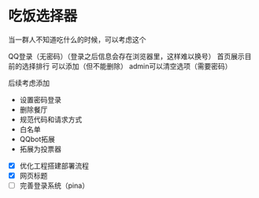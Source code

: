 # 吃饭选择器

当一群人不知道吃什么的时候，可以考虑这个




QQ登录（无密码）（登录之后信息会存在浏览器里，这样难以换号）
首页展示目前的选择排行
可以添加（但不能删除）
admin可以清空选项（需要密码）


后续考虑添加
- 设置密码登录
- 删除餐厅
- 规范代码和请求方式
- 白名单
- QQbot拓展
- 拓展为投票器
- [x] 优化工程搭建部署流程
- [x] 网页标题
- [ ] 完善登录系统（pina）